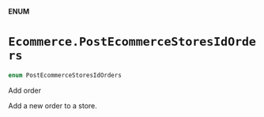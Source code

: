 **ENUM**

# `Ecommerce.PostEcommerceStoresIdOrders`

```swift
enum PostEcommerceStoresIdOrders
```

Add order

Add a new order to a store.
